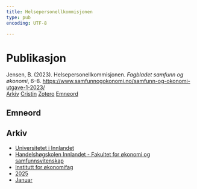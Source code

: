 ```yaml
---
title: Helsepersonellkommisjonen
type: pub
encoding: UTF-8

---
```

<h1>Publikasjon</h1>
<article id="csl-bib-container-UU89GN5G" class="csl-bib-container">
  <div class="csl-bib-body"> <div class="csl-entry">Jensen, B. (2023). Helsepersonellkommisjonen. <i>Fagbladet samfunn og økonomi</i>, 6–8. <a href="https://www.samfunnogokonomi.no/samfunn-og-okonomi-utgave-1-2023/">https://www.samfunnogokonomi.no/samfunn-og-okonomi-utgave-1-2023/</a></div> </div>
  <div class="csl-bib-buttons">
    <a href="#taxonomy-article-UU89GN5G" alt="archive" class="csl-bib-button">Arkiv</a>
    <a href="https://app.cristin.no/results/show.jsf?id=2348491" alt="Cristin" class="csl-bib-button">Cristin</a>
    <a href="http://zotero.org/groups/5881554/items/UU89GN5G" alt="Zotero" class="csl-bib-button">Zotero</a>
    <a href="#keywords-article-UU89GN5G" alt="keywords" class="csl-bib-button">Emneord</a>
  </div>
  <div id="csl-bib-meta-container-UU89GN5G"></div>
</article>
<div id="csl-bib-meta-UU89GN5G" class="csl-bib-meta">
  <article id="keywords-article-UU89GN5G" class="keywords-article">
    <h1>Emneord</h1>
    
  </article>
  <article id="taxonomy-article-UU89GN5G" class="taxonomy-article">
    <h1>Arkiv</h1>
    <ul>
      <li><a href="{{< params subfolder >}}nn/archive/?key=3DCRN523">Universitetet i Innlandet</a></li>
      <li><a href="{{< params subfolder >}}nn/archive/?key=DU8Q9LN9">Handelshøgskolen Innlandet - Fakultet for økonomi og samfunnsvitenskap</a></li>
      <li><a href="{{< params subfolder >}}nn/archive/?key=3IQA89I8">Institutt for økonomifag</a></li>
      <li><a href="{{< params subfolder >}}nn/archive/?key=7XFLPQNF">2025</a></li>
      <li><a href="{{< params subfolder >}}nn/archive/?key=GN22DUGA">Januar</a></li>
    </ul>
  </article>
</div>
